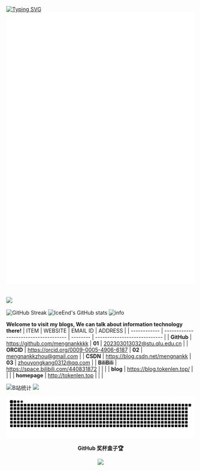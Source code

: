 [![Typing SVG](https://readme-typing-svg.demolab.com?font=Fira+Code&pause=1000&width=435&lines=hellow+welcome+to+mengnankk+home)](https://git.io/typing-svg)
![Metrics](/github-metrics.svg)


  <br>

  <img src="https://github-readme-stats.vercel.app/api/top-langs/?username=mengnankkkk&langs_count=20&layout=donut-vertical&show_icons=true&count_private=True&hide=prs&text_color=fff&bg_color=000">


</div>
<br>

![GitHub Streak](https://streak-stats.demolab.com/?user=mengnankkkk)
![IceEnd's GitHub stats](https://github-immortality.vercel.app/api?username=mengnankkkk)
![info](https://github-profile-summary-cards.vercel.app/api/cards/profile-details?username=mengnankkkk&theme=github_dark)

**Welcome to visit my blogs, We can talk about information technology there!**
| ITEM         | WEBSITE                               | EMAIL ID | ADDRESS                      |
| ------------ | ------------------------------------- | -------- | ---------------------------- |
| **GitHub**   | https://github.com/mengnankkkk        | **01**   | 202303013032@stu.qlu.edu.cn  |
| **ORCID**    | https://orcid.org/0009-0005-4906-6187 | **02**   | mengnankkzhou@gmail.com      |
| **CSDN**     | https://blog.csdn.net/mengnankk       | **03**   | zhouyongkang0312@qq.com |
| **BiliBili** | https://space.bilibili.com/440831872  |          |                              |
| **blog**     | https://blog.tokenlen.top/            |          |                              |
| **homepage** | http://tokenlen.top                   |          |                              |

![B站统计](https://stats.justsong.cn/api/bilibili/?id=440831872&theme=dark)
![](https://stats.justsong.cn/api/leetcode?username=mengnankkkk&cn=true)
<div align="center">
 <img alt="github contribution grid snake animation" src="https://raw.githubusercontent.com/buptsdz/buptsdz/output/github-contribution-grid-snake.svg">

 **GitHub 奖杯盒子🏆**

  <div><img src="https://github-profile-trophy.vercel.app/?username=mengnankkkk&theme=gruvbox&row=1&column=7&no-frame=true&no-bg=true" /><br/></div>






